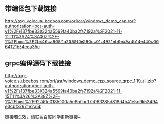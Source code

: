 ## 带编译包下载链接

http://acg-voice.su.bcebos.com/ori/asr/windows_demo_cpp.rar?authorization=bce-auth-v1%2Fe137fbe330324a5599fa40ba2fa7192a%2F2021-11-11T11%3A24%3A30Z%2F-1%2Fhost%2F2b446ca968f1a2589f5e590cc01c4921eb6eb9a4b14e440c6664121b64eca35c

## grpc编译源码下载链接
http://acg-voice.su.bcebos.com/ori/asr/windows_demo_cpp_source_grpc_1.19_all.zip?authorization=bce-auth-v1%2Fe137fbe330324a5599fa40ba2fa7192a%2F2021-11-15T11%3A26%3A38Z%2F-1%2Fhost%2F92740c0185000a5e8b0bc17c063285d818d4b41e5c9b53494e3cbf37671e2a5b


链接若失效，请联系百度同学更新链接~